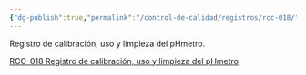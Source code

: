 ```yaml
---
{"dg-publish":true,"permalink":"/control-de-calidad/registros/rcc-018/"}
---
```


Registro de calibración, uso y limpieza del pHmetro.

[RCC-018 Registro de calibración, uso y limpieza del pHmetro](https://drive.google.com/open?id=1co5zgN9Jz-5n7OGimPCMXxgO1tNAaZ0KMwMc9-Vnq6o&usp=drive_copy)